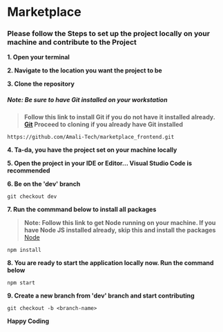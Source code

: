 # Marketplace
### Please follow the Steps to set up the project locally on your machine and contribute to the Project

**1. Open your terminal**

**2. Navigate to the location you want the project to be**

**3. Clone the repository**
##### Note: Be sure to have Git installed on your workstation
>**Follow this link to install Git if you do not have it installed already. [Git](https://git-scm.com/book/en/v2/Getting-Started-Installing-Git)
>Proceed to cloning if you already have Git installed** 
```
https://github.com/Amali-Tech/marketplace_frontend.git
```

**4. Ta-da, you have the project set on your machine locally**

**5. Open the project in your IDE or Editor... Visual Studio Code is recommended**

**6. Be on the 'dev' branch**
```
git checkout dev
```

**7. Run the commmand below to install all packages**
>**Note: Follow this link to get Node running on your machine. If you have Node JS installed already, skip this and install the packages** 
[Node](https://nodejs.org/en/download/)
```
npm install
```

**8. You are ready to start the application locally now. Run the command below**
```
npm start
```

**9. Create a new branch  from 'dev' branch and start contributing**
```
git checkout -b <branch-name>
```

**Happy Coding**
